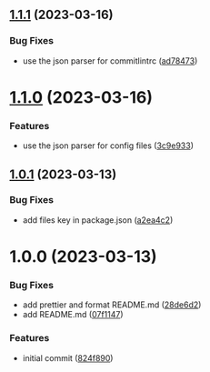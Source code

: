 ## [1.1.1](https://github.com/MeltStudio/melt-prettier-config/compare/v1.1.0...v1.1.1) (2023-03-16)


### Bug Fixes

* use the json parser for commitlintrc ([ad78473](https://github.com/MeltStudio/melt-prettier-config/commit/ad7847370389dceaecad29ba057111e10bb7d21b))

# [1.1.0](https://github.com/MeltStudio/melt-prettier-config/compare/v1.0.1...v1.1.0) (2023-03-16)


### Features

* use the json parser for config files ([3c9e933](https://github.com/MeltStudio/melt-prettier-config/commit/3c9e933f13bbaeb9b06f9d10a6686113dbc3daab))

## [1.0.1](https://github.com/MeltStudio/melt-prettier-config/compare/v1.0.0...v1.0.1) (2023-03-13)


### Bug Fixes

* add files key in package.json ([a2ea4c2](https://github.com/MeltStudio/melt-prettier-config/commit/a2ea4c251b4e43604dd5463c28e676b50b5fc432))

# 1.0.0 (2023-03-13)


### Bug Fixes

* add prettier and format README.md ([28de6d2](https://github.com/MeltStudio/melt-prettier-config/commit/28de6d28541a96a44c3ce3313558c38a3b123f71))
* add README.md ([07f1147](https://github.com/MeltStudio/melt-prettier-config/commit/07f11479aa394b72dc10dfce8bf9cb9bbf3e9385))


### Features

* initial commit ([824f890](https://github.com/MeltStudio/melt-prettier-config/commit/824f890c23dd3fb4f2c8093d694f308b1b53f7b1))
